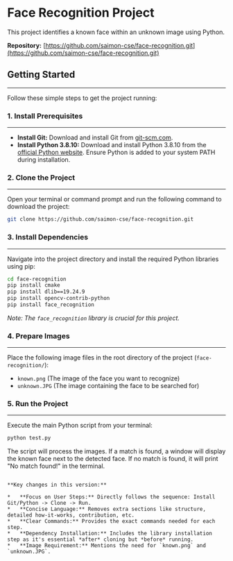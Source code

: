 
# Face Recognition Project

This project identifies a known face within an unknown image using Python.

**Repository:** [https://github.com/saimon-cse/face-recognition.git](https://github.com/saimon-cse/face-recognition.git)

## Getting Started
-----------------

Follow these simple steps to get the project running:

### 1. Install Prerequisites
--------------------------
*   **Install Git:** Download and install Git from [git-scm.com](https://git-scm.com/downloads).
*   **Install Python 3.8.10:** Download and install Python 3.8.10 from the [official Python website](https://www.python.org/downloads/release/python-3810/). Ensure Python is added to your system PATH during installation.

### 2. Clone the Project
----------------------
Open your terminal or command prompt and run the following command to download the project:
```bash
git clone https://github.com/saimon-cse/face-recognition.git
```

### 3. Install Dependencies
-------------------------
Navigate into the project directory and install the required Python libraries using pip:
```bash
cd face-recognition
pip install cmake
pip install dlib==19.24.9
pip install opencv-contrib-python
pip install face_recognition
```
*Note: The `face_recognition` library is crucial for this project.*

### 4. Prepare Images
-------------------
Place the following image files in the root directory of the project (`face-recognition/`):
*   `known.png` (The image of the face you want to recognize)
*   `unknown.JPG` (The image containing the face to be searched for)

### 5. Run the Project
--------------------
Execute the main Python script from your terminal:
```bash
python test.py
```

The script will process the images. If a match is found, a window will display the known face next to the detected face. If no match is found, it will print "No match found!" in the terminal.
```

**Key changes in this version:**

*   **Focus on User Steps:** Directly follows the sequence: Install Git/Python -> Clone -> Run.
*   **Concise Language:** Removes extra sections like structure, detailed how-it-works, contribution, etc.
*   **Clear Commands:** Provides the exact commands needed for each step.
*   **Dependency Installation:** Includes the library installation step as it's essential *after* cloning but *before* running.
*   **Image Requirement:** Mentions the need for `known.png` and `unknown.JPG`.

